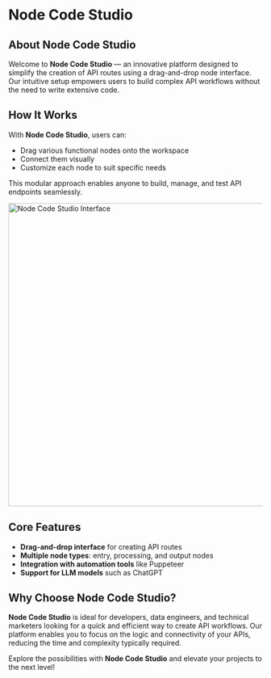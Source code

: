 # Node Code Studio

## About Node Code Studio
Welcome to **Node Code Studio** — an innovative platform designed to simplify the creation of API routes using a drag-and-drop node interface. Our intuitive setup empowers users to build complex API workflows without the need to write extensive code.

## How It Works
With **Node Code Studio**, users can:
- Drag various functional nodes onto the workspace
- Connect them visually
- Customize each node to suit specific needs

This modular approach enables anyone to build, manage, and test API endpoints seamlessly.

<img src="https://nodecodestudio.com/backend/doc-images/1731370978-question-node.png" alt="Node Code Studio Interface" width="600">

## Core Features
- **Drag-and-drop interface** for creating API routes
- **Multiple node types**: entry, processing, and output nodes
- **Integration with automation tools** like Puppeteer
- **Support for LLM models** such as ChatGPT

## Why Choose Node Code Studio?
**Node Code Studio** is ideal for developers, data engineers, and technical marketers looking for a quick and efficient way to create API workflows. Our platform enables you to focus on the logic and connectivity of your APIs, reducing the time and complexity typically required.

Explore the possibilities with **Node Code Studio** and elevate your projects to the next level!

